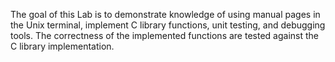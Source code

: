 The goal of this Lab is to demonstrate knowledge of using manual pages in the Unix terminal,
implement C library functions, unit testing, and debugging tools. The correctness of the 
implemented functions are tested against the C library implementation.
